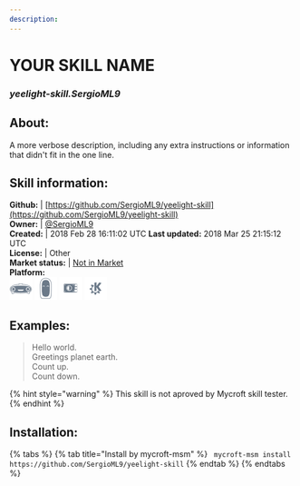 ```yaml
---    
description:   
---    
```

# YOUR SKILL NAME  
### _yeelight-skill.SergioML9_  
## About:  
A more verbose description, including any extra instructions or
information that didn't fit in the one line.

## Skill information:  
**Github:** | [https://github.com/SergioML9/yeelight-skill](https://github.com/SergioML9/yeelight-skill)  
**Owner:** | [@SergioML9](https://github.com/SergioML9)  
**Created:** | 2018 Feb 28 16:11:02 UTC  **Last updated:** 2018 Mar 25 21:15:12 UTC  
**License:** | Other  
**Market status:** | [Not in Market](https://market.mycroft.ai/skill/)  
**Platform:**  
 ![](../.gitbook/assets/mark-1-icon.png)  ![](../.gitbook/assets/mark-2-icon.png)  ![](../.gitbook/assets/picroft-icon.png)  ![](../.gitbook/assets/kde.png)   
## Examples:  
> Hello world.  
> Greetings planet earth.  
> Count up.  
> Count down.  
  
{% hint style="warning" %}
This skill is not aproved by Mycroft skill tester.
{% endhint %}
    
## Installation:  
{% tabs %}
{% tab title="Install by mycroft-msm" %}
``` mycroft-msm install https://github.com/SergioML9/yeelight-skill```
{% endtab %}
  {% endtabs %}
  
